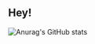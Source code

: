 
## Hey!
![Anurag's GitHub stats](https://github-readme-stats.vercel.app/api?username=Teixa-droid&show_icons=true&theme=radical)
